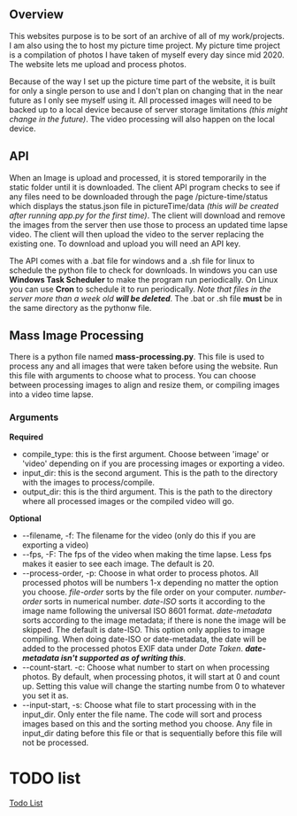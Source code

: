 ## Overview
This websites purpose is to be sort of an archive of all of my work/projects. I am also using the to host my picture time project. My picture time project is a compilation of photos I have taken of myself every day since mid 2020. The website lets me upload and process photos.

Because of the way I set up the picture time part of the website, it is built for only a single person to use and I don't plan on changing that in the near future as I only see myself using it. All processed images will need to be backed up to a local device because of server storage limitations *(this might change in the future)*. The video processing will also happen on the local device.

## API
When an Image is upload and processed, it is stored temporarily in the static folder until it is downloaded. The client API program checks to see if any files need to be downloaded through the page /picture-time/status which displays the status.json file in pictureTime/data *(this will be created after running app.py for the first time)*. The client will download and remove the images from the server then use those to process an updated time lapse video. The client will then upload the video to the server replacing the existing one. To download and upload you will need an API key.

The API comes with a .bat file for windows and a .sh file for linux to schedule the python file to check for downloads. In windows you can use **Windows Task Scheduler** to make the program run periodically. On Linux you can use **Cron** to schedule it to run periodically. *Note that files in the server more than a week old **will be deleted***. The .bat or .sh file **must** be in the same directory as the pythonw file.

## Mass Image Processing
There is a python file named **mass-processing.py**. This file is used to process any and all images that were taken before using the website. Run this file with arguments to choose what to process. You can choose between processing images to align and resize them, or compiling images into a video time lapse.

### Arguments
**Required**

- compile_type: this is the first argument. Choose between 'image' or 'video' depending on if you are processing images or exporting a video. 
- input_dir: this is the second argument. This is the path to the directory with the images to process/compile.
- output_dir: this is the third argument. This is the path to the directory where all processed images or the compiled video will go.

**Optional**
- --filename, -f: The filename for the video (only do this if you are exporting a video)
- --fps, -F: The fps of the video when making the time lapse. Less fps makes it easier to see each image. The default is 20.
- --process-order, -p: Choose in what order to process photos. All processed photos will be numbers 1-x depending no matter the option you choose. *file-order* sorts by the file order on your computer. *number-order* sorts in numerical number. *date-ISO* sorts it according to the image name following the universal ISO 8601 format. *date-metadata* sorts according to the image metadata; if there is none the image will be skipped. The default is date-ISO. This option only applies to image compiling. When doing date-ISO or date-metadata, the date will be added to the processed photos EXIF data under *Date Taken*. ***date-metadata isn't supported as of writing this***. 
- --count-start. -c: Choose what number to start on when processing photos. By default, when processing photos, it will start at 0 and count up. Setting this value will change the starting numbe from 0 to whatever you set it as.
- --input-start, -s: Choose what file to start processing with in the input_dir. Only enter the file name. The code will sort and process images based on this and the sorting method you choose. Any file in input_dir dating before this file or that is sequentially before this file will not be processed.

# TODO list
[Todo List](./todo.md)

